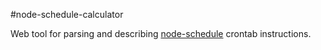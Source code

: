 #node-schedule-calculator

Web tool for parsing and describing [node-schedule](node-schedule) crontab instructions.